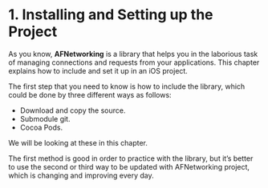# 1. Installing and Setting up the Project

As you know, **AFNetworking** is a library that helps you in the laborious task of managing connections and requests from your applications. This chapter explains how to include and set it up in an iOS project.  

The first step that you need to know is how to include the library, which could be done by three different ways as follows:

* Download and copy the source.
* Submodule git. 
* Cocoa Pods.

We will be looking at these in this chapter.  

The first method is good in order to practice with the library, but it’s better to use the second or third way to be updated with AFNetworking project, which is changing and improving every day.